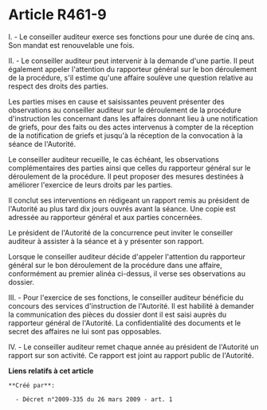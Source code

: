 # Article R461-9

I. - Le conseiller auditeur exerce ses fonctions pour une durée de cinq ans. Son mandat est renouvelable une fois.

II. - Le conseiller auditeur peut intervenir à la demande d'une partie. Il peut également appeler l'attention du rapporteur
général sur le bon déroulement de la procédure, s'il estime qu'une affaire soulève une question relative au respect des
droits des parties.

Les parties mises en cause et saisissantes peuvent présenter des observations au conseiller auditeur sur le déroulement de la
procédure d'instruction les concernant dans les affaires donnant lieu à une notification de griefs, pour des faits ou des
actes intervenus à compter de la réception de la notification de griefs et jusqu'à la réception de la convocation à la séance
de l'Autorité.

Le conseiller auditeur recueille, le cas échéant, les observations complémentaires des parties ainsi que celles du rapporteur
général sur le déroulement de la procédure. Il peut proposer des mesures destinées à améliorer l'exercice de leurs droits par
les parties.

Il conclut ses interventions en rédigeant un rapport remis au président de l'Autorité au plus tard dix jours ouvrés avant la
séance. Une copie est adressée au rapporteur général et aux parties concernées.

Le président de l'Autorité de la concurrence peut inviter le conseiller auditeur à assister à la séance et à y présenter son
rapport.

Lorsque le conseiller auditeur décide d'appeler l'attention du rapporteur général sur le bon déroulement de la procédure dans
une affaire, conformément au premier alinéa ci-dessus, il verse ses observations au dossier.

III. - Pour l'exercice de ses fonctions, le conseiller auditeur bénéficie du concours des services d'instruction de
l'Autorité. Il est habilité à demander la communication des pièces du dossier dont il est saisi auprès du rapporteur général
de l'Autorité. La confidentialité des documents et le secret des affaires ne lui sont pas opposables.

IV. - Le conseiller auditeur remet chaque année au président de l'Autorité un rapport sur son activité. Ce rapport est joint
au rapport public de l'Autorité.

**Liens relatifs à cet article**

	**Créé par**:

	  - Décret n°2009-335 du 26 mars 2009 - art. 1
